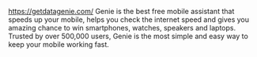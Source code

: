 https://getdatagenie.com/ Genie is the best free mobile assistant that speeds up your mobile, helps you check the internet speed and gives you amazing chance to win smartphones, watches, speakers and laptops. Trusted by over 500,000 users, Genie is the most simple and easy way to keep your mobile working fast.
